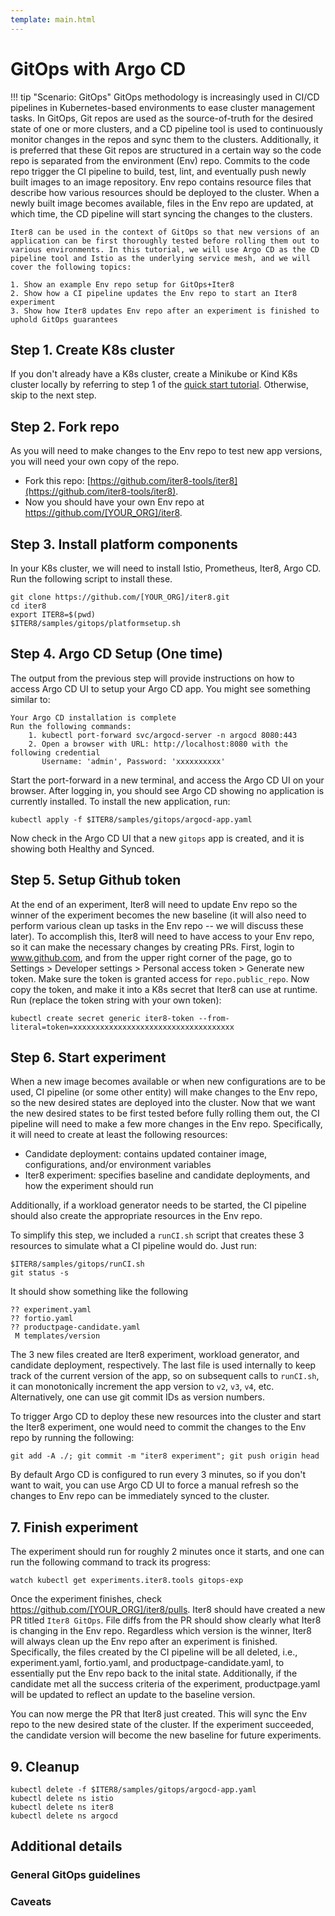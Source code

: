 ```yaml
---
template: main.html
---
```


# GitOps with Argo CD

!!! tip "Scenario: GitOps"
    GitOps methodology is increasingly used in CI/CD pipelines in Kubernetes-based environments to ease cluster management tasks. In GitOps, Git repos are used as the source-of-truth for the desired state of one or more clusters, and a CD pipeline tool is used to continuously monitor changes in the repos and sync them to the clusters. Additionally, it is preferred that these Git repos are structured in a certain way so the code repo is separated from the environment (Env) repo. Commits to the code repo trigger the CI pipeline to build, test, lint, and eventually push newly built images to an image repository. Env repo contains resource files that describe how various resources should be deployed to the cluster. When a newly built image becomes available, files in the Env repo are updated, at which time, the CD pipeline will start syncing the changes to the clusters.

    Iter8 can be used in the context of GitOps so that new versions of an application can be first thoroughly tested before rolling them out to various environments. In this tutorial, we will use Argo CD as the CD pipeline tool and Istio as the underlying service mesh, and we will cover the following topics:

    1. Show an example Env repo setup for GitOps+Iter8
    2. Show how a CI pipeline updates the Env repo to start an Iter8 experiment
    3. Show how Iter8 updates Env repo after an experiment is finished to uphold GitOps guarantees

## Step 1. Create K8s cluster

If you don't already have a K8s cluster, create a Minikube or Kind K8s cluster locally by referring to step 1 of the [quick start tutorial](../../../getting-started/quick-start/#1-create-kubernetes-cluster). Otherwise, skip to the next step.

## Step 2. Fork repo

As you will need to make changes to the Env repo to test new app versions, you will need your own copy of the repo.

* Fork this repo: [https://github.com/iter8-tools/iter8](https://github.com/iter8-tools/iter8).
* Now you should have your own Env repo at https://github.com/[YOUR_ORG]/iter8.

## Step 3. Install platform components

In your K8s cluster, we will need to install Istio, Prometheus, Iter8, Argo CD. Run the following script to install these.

```shell
git clone https://github.com/[YOUR_ORG]/iter8.git
cd iter8
export ITER8=$(pwd)
$ITER8/samples/gitops/platformsetup.sh
```

## Step 4. Argo CD Setup (One time)

The output from the previous step will provide instructions on how to access Argo CD UI to setup your Argo CD app. You might see something similar to:

```shell
Your Argo CD installation is complete
Run the following commands:
    1. kubectl port-forward svc/argocd-server -n argocd 8080:443
    2. Open a browser with URL: http://localhost:8080 with the following credential
       Username: 'admin', Password: 'xxxxxxxxxx'
```

Start the port-forward in a new terminal, and access the Argo CD UI on your browser. After logging in, you should see Argo CD showing no application is currently installed. To install the new application, run:

```shell
kubectl apply -f $ITER8/samples/gitops/argocd-app.yaml
```

Now check in the Argo CD UI that a new `gitops` app is created, and it is showing both Healthy and Synced.

## Step 5. Setup Github token

At the end of an experiment, Iter8 will need to update Env repo so the winner of the experiment becomes the new baseline (it will also need to perform various clean up tasks in the Env repo -- we will discuss these later). To accomplish this, Iter8 will need to have access to your Env repo, so it can make the necessary changes by creating PRs. First, login to www.github.com, and from the upper right corner of the page, go to Settings > Developer settings > Personal access token > Generate new token. Make sure the token is granted access for `repo.public_repo`. Now copy the token, and make it into a K8s secret that Iter8 can use at runtime. Run (replace the token string with your own token):

```shell
kubectl create secret generic iter8-token --from-literal=token=xxxxxxxxxxxxxxxxxxxxxxxxxxxxxxxxxxxx
```

## Step 6. Start experiment

When a new image becomes available or when new configurations are to be used, CI pipeline (or some other entity) will make changes to the Env repo, so the new desired states are deployed into the cluster. Now that we want the new desired states to be first tested before fully rolling them out, the CI pipeline will need to make a few more changes in the Env repo. Specifically, it will need to create at least the following resources:

- Candidate deployment: contains updated container image, configurations, and/or environment variables
- Iter8 experiment: specifies baseline and candidate deployments, and how the experiment should run

Additionally, if a workload generator needs to be started, the CI pipeline should also create the appropriate resources in the Env repo.

To simplify this step, we included a `runCI.sh` script that creates these 3 resources to simulate what a CI pipeline would do. Just run:

```shell
$ITER8/samples/gitops/runCI.sh
git status -s
```

It should show something like the following

```shell
?? experiment.yaml
?? fortio.yaml
?? productpage-candidate.yaml
 M templates/version
```

The 3 new files created are Iter8 experiment, workload generator, and candidate deployment, respectively. The last file is used internally to keep track of the current version of the app, so on subsequent calls to `runCI.sh`, it can monotonically increment the app version to `v2`, `v3`, `v4`, etc. Alternatively, one can use git commit IDs as version numbers. 

To trigger Argo CD to deploy these new resources into the cluster and start the Iter8 experiment, one would need to commit the changes to the Env repo by running the following:

```shell
git add -A ./; git commit -m "iter8 experiment"; git push origin head
```

By default Argo CD is configured to run every 3 minutes, so if you don't want to wait, you can use Argo CD UI to force a manual refresh so the changes to Env repo can be immediately synced to the cluster. 

## 7. Finish experiment

The experiment should run for roughly 2 minutes once it starts, and one can run the following command to track its progress:

```
watch kubectl get experiments.iter8.tools gitops-exp
```

Once the experiment finishes, check https://github.com/[YOUR_ORG]/iter8/pulls. Iter8 should have created a new PR titled `Iter8 GitOps`. File diffs from the PR should show clearly what Iter8 is changing in the Env repo. Regardless which version is the winner, Iter8 will always clean up the Env repo after an experiment is finished. Specifically, the files created by the CI pipeline will be all deleted, i.e., experiment.yaml, fortio.yaml, and productpage-candidate.yaml, to essentially put the Env repo back to the inital state. Additionally, if the candidate met all the success criteria of the experiment, productpage.yaml will be updated to reflect an update to the baseline version.

You can now merge the PR that Iter8 just created. This will sync the Env repo to the new desired state of the cluster. If the experiment succeeded, the candidate version will become the new baseline for future experiments.

## 9. Cleanup
```shell
kubectl delete -f $ITER8/samples/gitops/argocd-app.yaml
kubectl delete ns istio
kubectl delete ns iter8
kubectl delete ns argocd
```

## Additional details

### General GitOps guidelines

### Caveats



